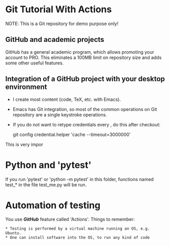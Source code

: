 # Git Tutorial With Actions

NOTE: This is a Git repository for demo purpose only!


## GitHub and academic projects

GitHub has a general academic program, which allows promoting your
account to PRO. This eliminates a 100MB limit on repository size and adds some other useful features.


## Integration of a GitHub project with your desktop environment

* I create most content (code, TeX, etc. with Emacs).
* Emacs has Git integration, so most of the common operations on Git repository are a single keystroke operations.
	
* If you do not want to retype credentials every , do this after checkout:

	git config credential.helper 'cache --timeout=3000000'

This is very impor
	
	
#  Python and 'pytest'

If you run 'pytest' or 'python -m pytest' in this folder, functions named test_* in the file test_me.py
will be run.


#  Automation of testing

You use ***GitHub*** feature called 'Actions'. Things to remember:

	* Testing is performed by a virtual machine running an OS, e.g. Ubuntu.
	* One can install software into the OS, to run any kind of code



	
